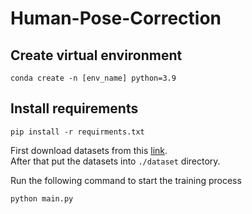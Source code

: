 
# Human-Pose-Correction

## Create virtual environment
```
conda create -n [env_name] python=3.9
```
## Install requirements
```
pip install -r requirments.txt
```
First download datasets from this [link](https://drive.google.com/drive/folders/16zYdV5Uk6hzPXuCUJ_TcC6jM4YIiER24?usp=sharing). </br>
After that put the datasets into `./dataset` directory.

Run the following command to start the training process

```
python main.py

```
